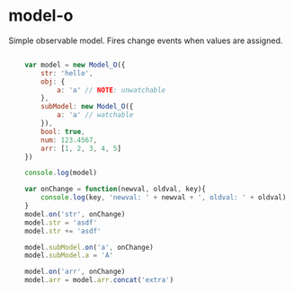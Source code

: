 # model-o
Simple observable model. Fires change events when values are assigned.


```javascript

	var model = new Model_O({
		str: 'hello',
		obj: {
			a: 'a' // NOTE: unwatchable
		},
		subModel: new Model_O({
			a: 'a' // watchable
		}),
		bool: true,
		num: 123.4567,
		arr: [1, 2, 3, 4, 5]
	})

	console.log(model)

	var onChange = function(newval, oldval, key){
		console.log(key, 'newval: ' + newval + ', oldval: ' + oldval)
	}
	model.on('str', onChange)
	model.str = 'asdf'
	model.str += 'asdf'

	model.subModel.on('a', onChange)
	model.subModel.a = 'A'

	model.on('arr', onChange)
	model.arr = model.arr.concat('extra')


```